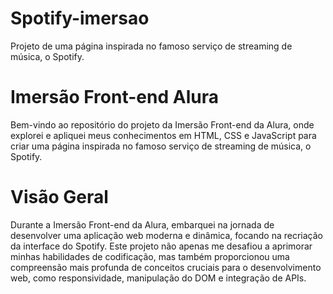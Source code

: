# Spotify-imersao
Projeto de uma página inspirada no famoso serviço de streaming de música, o Spotify.

# Imersão Front-end Alura
Bem-vindo ao repositório do projeto da Imersão Front-end da Alura, onde explorei e apliquei meus conhecimentos em HTML, CSS e JavaScript para criar uma página inspirada no famoso serviço de streaming de música, o Spotify.

# Visão Geral
Durante a Imersão Front-end da Alura, embarquei na jornada de desenvolver uma aplicação web moderna e dinâmica, focando na recriação da interface do Spotify. Este projeto não apenas me desafiou a aprimorar minhas habilidades de codificação, mas também proporcionou uma compreensão mais profunda de conceitos cruciais para o desenvolvimento web, como responsividade, manipulação do DOM e integração de APIs.
